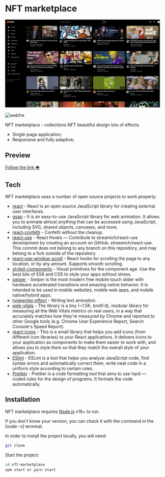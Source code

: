 # NFT marketplace

![Image alt](https://github.com/Webfre/clone-youtube/blob/main/src/images/youtubeclone.png)

<p align="left"> <img src="https://komarev.com/ghpvc/?username=webfre&label=Profile%20views&color=0e75b6&style=flat" alt="webfre" /> </p>

NFT marketplace - collections NFT beautiful design lots of effects.

- Single-page application;
- Responsive and fully adaptive;

## Preview

<a href="https://webfre.github.io/clone-youtube/" target="_blank">Follow the link 👁</a>

## Tech

NFT marketplace uses a number of open source projects to work properly:

- [react](https://reactjs.org/) - React is an open source JavaScript library for creating external user interfaces.
- [gsap](https://greensock.com/gsap/) - It is an easy-to-use JavaScript library for web animation. It allows you to animate almost anything that can be accessed using JavaScript, including SVG, shared objects, canvases, and more.
- [react-confetti](https://www.npmjs.com/package/react-confetti) - Confetti without the cleanup.
- [react-use](https://www.npmjs.com/package/react-use) - React Hooks — Contribute to streamich/react-use development by creating an account on GitHub. streamich/react-use. This commit does not belong to any branch on this repository, and may belong to a fork outside of the repository.
- [react-use-window-scroll](https://www.npmjs.com/package/react-use-window-scroll) - React hooks for scrolling the page to any location, or by any amount.
  Supports smooth scrolling.
- [styled-components](https://styled-components.com/) - Visual primitives for the component age.
  Use the best bits of ES6 and CSS to style your apps without stress.
- [swiper](https://swiperjs.com/) - Swiper is the most modern free mobile touch slider with hardware accelerated transitions and amazing native behavior. It is intended to be used in mobile websites, mobile web apps, and mobile native/hybrid apps.
- [typewriter-effect](https://www.npmjs.com/package/typewriter-effect) - Writing text animation.
- [web-vitals](https://www.npmjs.com/package/web-vitals) - The library is a tiny (~1.5K, brotli'd), modular library for measuring all the Web Vitals metrics on real users, in a way that accurately matches how they're measured by Chrome and reported to other Google tools (e.g. Chrome User Experience Report, Search Console's Speed Report).
- [react-icons](https://react-icons.github.io/react-icons/) - This is a small library that helps you add icons (from different icon libraries) to your React applications. It delivers icons to your application as components to make them easier to work with, and allows you to style them so that they match the overall style of your application.
- [ESlint](https://github.com/eslint/eslint) - ESLint is a tool that helps you analyze JavaScript code, find syntax errors and automatically correct them, write neat code in a uniform style according to certain rules.
- [Prettier](https://prettier.io/) - Prettier is a code formatting tool that aims to use hard — coded rules for the design of programs. It formats the code automatically.

## Installation

NFT marketplace requires [Node.js](https://nodejs.org/) v16+ to run.

If you don't know your version, you can check it with the command in the [node -v] terminal.

In order to install the project locally, you will need:

```sh
git clone
```

Start the project:

```sh
cd nft-marketplace
npm start or yarn start
```
